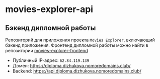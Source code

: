 # movies-explorer-api

## Бэкенд дипломной работы

Репозиторий для приложения проекта `Movies Explorer`, включающий бэкенд приложения.
Фронтенд дипломной работы можно найти в репозитории [movies-explorer-frontend](https://github.com/dizhukova/movies-explorer-frontend)

- Публичный IP-адрес: `62.84.119.139`
- Домен: https://diploma.dizhukova.nomoredomains.club/
- Backend: https://api.diploma.dizhukova.nomoredomains.club/
